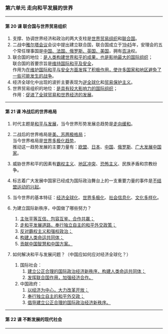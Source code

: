### 第六单元 走向和平发展的世界

---

#### 第 20 课 联合国与世界贸易组织

1. 支撑、协调世界经济和政治的两大支柱是<u>世界贸易组织</u>和<u>联合国</u>。
2. 二战中<u>雅尔塔会议</u>会议中提出建立联合国，联合国成立于<u>1945</u>年，安理会的五个常任理事国是<u>中国、法国、俄罗斯、英国、美国</u>，拥有<u>否决</u>权。
3. 联合国的地位：<u>是人类构建世界和平的成果，也是影响最大的国际组织</u>；<br>
   联合国的首要宗旨是<u>维持国际和平及安全</u>，<br>作用为<u>在维护国际和平与安全方面发挥了积极作用，使许多国家和地区避免了一些可能发生的战争</u>。
4. 经济全球化中出现的波折主要表现为<u>逆全球化</u>和<u>贸易保护主义</u>。
5. 世界贸易组织的地位：<u>是具有较大影响力的国际组织</u>；<br>
   作用：<u>促进了全球贸易和世界经济的发展</u>。

---

#### 第 21 课 冷战后的世界格局

1. 时代主题是<u>和平与发展</u>，当今世界形势发展总趋势是<u>走向缓和</u>。
2. 二战后的世界格局是<u>美、苏两极格局</u>；<br>当今世界格局是<u>世界多极化趋势</u>，<br>推动这一趋势发展的主要力量有：<u>欧盟</u>、<u>日本</u>、<u>中国</u>、<u>俄罗斯</u>、<u>广大发展中国家</u>。
3. 威胁世界和平的因素有<u>霸权主义</u>、<u>地区冲突</u>、<u>恐怖主义</u>、民族矛盾和宗教纷争。
4. 标志着广大发展中国家已经成为国际政治舞台上的一支重要力量的事件是<u>不结盟运动的兴起</u>。
5. 当今世界的基本特征：<u>经济全球化</u>、<u>世界多极化</u>、<u>社会信息化</u>、<u>文化多样化</u>。

6. 为建立国际新秩序，中国做了哪些努力？

    1. <u>主张平等互信、包容互鉴、合作共赢；</u>
    2. <u>走和平发展道路，奉行独立自主的和平外交政策；</u>
    3. <u>反对霸权主义和强权政治；</u>
    4. <u>构建人类命运共同体；</u>
    5. <u>贡献中国智慧和中国方案。</u>

7. 如何解决和平与发展问题？（中国应如何应对经济全球化？）
    1. 国际社会：
        1. <u>建立公正合理的国际政治经济新秩序，构建人类命运共同体；</u>
        2. <u>发挥联合国作用，加强经济合作。</u>
    2. 中国政府：
        1. <u>以经济为中心，大力改革开放；</u>
        2. <u>奉行独立自主的和平外交政；</u>
        3. <u>倡导建立公正合理的国际政治经济新秩序。</u>

---

#### 第 22 课 不断发展的现代社会

---
